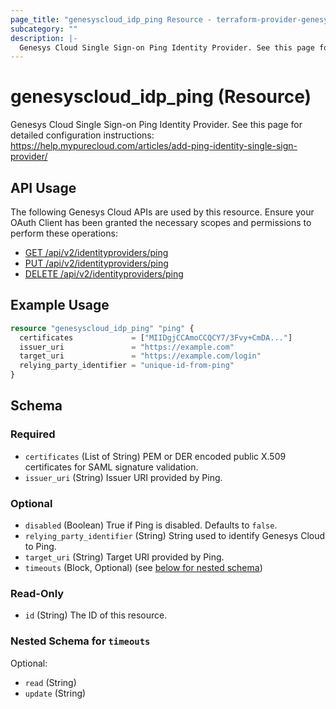 ```yaml
---
page_title: "genesyscloud_idp_ping Resource - terraform-provider-genesyscloud"
subcategory: ""
description: |-
  Genesys Cloud Single Sign-on Ping Identity Provider. See this page for detailed configuration instructions: https://help.mypurecloud.com/articles/add-ping-identity-single-sign-provider/
---
```

# genesyscloud_idp_ping (Resource)

Genesys Cloud Single Sign-on Ping Identity Provider. See this page for detailed configuration instructions: https://help.mypurecloud.com/articles/add-ping-identity-single-sign-provider/

## API Usage
The following Genesys Cloud APIs are used by this resource. Ensure your OAuth Client has been granted the necessary scopes and permissions to perform these operations:

* [GET /api/v2/identityproviders/ping](https://developer.mypurecloud.com/api/rest/v2/identityprovider/#get-api-v2-identityproviders-ping)
* [PUT /api/v2/identityproviders/ping](https://developer.mypurecloud.com/api/rest/v2/identityprovider/#put-api-v2-identityproviders-ping)
* [DELETE /api/v2/identityproviders/ping](https://developer.mypurecloud.com/api/rest/v2/identityprovider/#delete-api-v2-identityproviders-ping)

## Example Usage

```terraform
resource "genesyscloud_idp_ping" "ping" {
  certificates             = ["MIIDgjCCAmoCCQCY7/3Fvy+CmDA..."]
  issuer_uri               = "https://example.com"
  target_uri               = "https://example.com/login"
  relying_party_identifier = "unique-id-from-ping"
}
```

<!-- schema generated by tfplugindocs -->
## Schema

### Required

- `certificates` (List of String) PEM or DER encoded public X.509 certificates for SAML signature validation.
- `issuer_uri` (String) Issuer URI provided by Ping.

### Optional

- `disabled` (Boolean) True if Ping is disabled. Defaults to `false`.
- `relying_party_identifier` (String) String used to identify Genesys Cloud to Ping.
- `target_uri` (String) Target URI provided by Ping.
- `timeouts` (Block, Optional) (see [below for nested schema](#nestedblock--timeouts))

### Read-Only

- `id` (String) The ID of this resource.

<a id="nestedblock--timeouts"></a>
### Nested Schema for `timeouts`

Optional:

- `read` (String)
- `update` (String)

